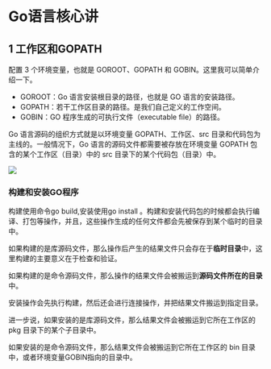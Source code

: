 # Go语言核心讲

## 1 工作区和GOPATH

配置 3 个环境变量，也就是 GOROOT、GOPATH 和 GOBIN。这里我可以简单介绍一下。

-  GOROOT：Go 语言安装根目录的路径，也就是 GO 语言的安装路径。
- GOPATH：若干工作区目录的路径。是我们自己定义的工作空间。
- GOBIN：GO 程序生成的可执行文件（executable file）的路径。

Go 语言源码的组织方式就是以环境变量 GOPATH、工作区、src 目录和代码包为主线的。一般情况下，Go 语言的源码文件都需要被存放在环境变量 GOPATH 包含的某个工作区（目录）中的 src 目录下的某个代码包（目录）中。

![](https://static001.geekbang.org/resource/image/2f/3c/2fdfb5620e072d864907870e61ae5f3c.png)
### 构建和安装GO程序

构建使用命令go build,安装使用go install 。构建和安装代码包的时候都会执行编译、打包等操作，并且，这些操作生成的任何文件都会先被保存到某个临时的目录中。

如果构建的是库源码文件，那么操作后产生的结果文件只会存在于**临时目录**中，这里构建的主要意义在于检查和验证。

如果构建的是命令源码文件，那么操作的结果文件会被搬运到**源码文件所在的目录**中。

安装操作会先执行构建，然后还会进行连接操作，并把结果文件搬运到指定目录。


进一步说，如果安装的是库源码文件，那么结果文件会被搬运到它所在工作区的 pkg 目录下的某个子目录中。

如果安装的是命令源码文件，那么结果文件会被搬运到它所在工作区的 bin 目录中，或者环境变量GOBIN指向的目录中。